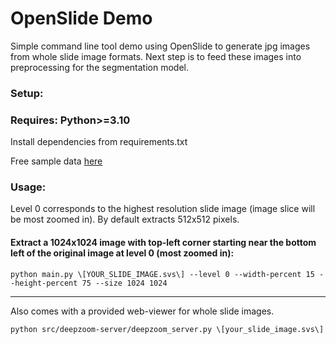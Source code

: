 # OpenSlide Demo

Simple command line tool demo using OpenSlide to generate jpg images from whole slide image formats. Next step is to feed these images into preprocessing for the segmentation model.

### Setup:

### Requires: Python>=3.10

Install dependencies from requirements.txt

Free sample data [here](https://openslide.cs.cmu.edu/download/openslide-testdata/)

### Usage:

Level 0 corresponds to the highest resolution slide image (image slice will be most zoomed in). By default extracts 512x512 pixels.

#### Extract a 1024x1024 image with top-left corner starting near the bottom left of the original image at level 0 (most zoomed in):
`python main.py \[YOUR_SLIDE_IMAGE.svs\] --level 0 --width-percent 15 --height-percent 75 --size 1024 1024`

---

Also comes with a provided web-viewer for whole slide images. 

`python src/deepzoom-server/deepzoom_server.py \[your_slide_image.svs\]`